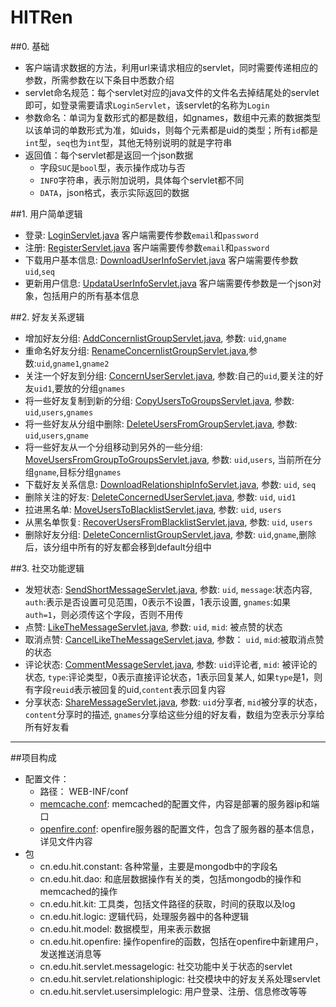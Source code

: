 HITRen
======
##0. 基础
- 客户端请求数据的方法，利用url来请求相应的servlet，同时需要传递相应的参数，所需参数在以下条目中悉数介绍
- servlet命名规范：每个servlet对应的java文件的文件名去掉结尾处的servlet即可，如登录需要请求`LoginServlet`，该servlet的名称为`Login`
- 参数命名：单词为复数形式的都是数组，如gnames，数组中元素的数据类型以该单词的单数形式为准，如uids，则每个元素都是uid的类型；所有`id`都是`int`型，`seq`也为`int`型，其他无特别说明的就是字符串
- 返回值：每个servlet都是返回一个json数据
	- 字段`SUC`是`bool`型，表示操作成功与否
	- `INFO`字符串，表示附加说明，具体每个servlet都不同
	- `DATA`，json格式，表示实际返回的数据

##1. 用户简单逻辑
- 登录: [LoginServlet.java][1] 客户端需要传参数`email`和`password`
- 注册: [RegisterServlet.java][2] 客户端需要传参数`email`和`password`
- 下载用户基本信息: [DownloadUserInfoServlet.java][3] 客户端需要传参数`uid`,`seq`
- 更新用户信息: [UpdataUserInfoServlet.java][4] 客户端需要传参数是一个json对象，包括用户的所有基本信息

##2. 好友关系逻辑
- 增加好友分组: [AddConcernlistGroupServlet.java][5], 参数: `uid`,`gname`
- 重命名好友分组: [RenameConcernlistGroupServlet.java][6],参数:`uid`,`gname1`,`gname2`
- 关注一个好友到分组: [ConcernUserServlet.java][7], 参数:自己的`uid`,要关注的好友`uid1`,要放的分组`gnames`
- 将一些好友复制到新的分组: [CopyUsersToGroupsServlet.java][8], 参数: `uid`,`users`,`gnames`
- 将一些好友从分组中删除: [DeleteUsersFromGroupServlet.java][9], 参数: `uid`,`users`,`gname` 
- 将一些好友从一个分组移动到另外的一些分组: [MoveUsersFromGroupToGroupsServlet.java][10], 参数: `uid`,`users`,	当前所在分组`gname`,目标分组`gnames`
- 下载好友关系信息: [DownloadRelationshipInfoServlet.java][11], 参数: `uid`, `seq`
- 删除关注的好友: [DeleteConcernedUserServlet.java][12], 参数: `uid`, `uid1`
- 拉进黑名单: [MoveUsersToBlacklistServlet.java][13], 参数: `uid`, `users`
- 从黑名单恢复: [RecoverUsersFromBlacklistServlet.java][14], 参数: `uid`, `users`
- 删除好友分组: [DeleteConcernlistGroupServlet.java][15], 参数: `uid`,`gname`,删除后，该分组中所有的好友都会移到default分组中

##3. 社交功能逻辑
- 发短状态: [SendShortMessageServlet.java][16], 参数: `uid`, `message`:状态内容, `auth`:表示是否设置可见范围，0表示不设置，1表示设置, `gnames`:如果`auth=1`，则必须传这个字段，否则不用传
- 点赞: [LikeTheMessageServlet.java][19], 参数: `uid`, `mid`: 被点赞的状态
- 取消点赞: [CancelLikeTheMessageServlet.java][20], 参数： `uid`, `mid`:被取消点赞的状态
- 评论状态: [CommentMessageServlet.java][21], 参数: `uid`评论者, `mid`: 被评论的状态, `type`:评论类型，0表示直接评论状态，1表示回复某人, 如果`type`是1，则有字段`reuid`表示被回复的uid,`content`表示回复内容 
- 分享状态: [ShareMessageServlet.java][22], 参数: `uid`分享者, `mid`被分享的状态，`content`分享时的描述, `gnames`分享给这些分组的好友看，数组为空表示分享给所有好友看


---
##项目构成
- 配置文件：
	- 路径： WEB-INF/conf
	- [memcache.conf][17]: memcached的配置文件，内容是部署的服务器ip和端口
	- [openfire.conf][18]: openfire服务器的配置文件，包含了服务器的基本信息，详见文件内容
- 包
	- cn.edu.hit.constant: 各种常量，主要是mongodb中的字段名
	- cn.edu.hit.dao: 和底层数据操作有关的类，包括mongodb的操作和memcached的操作
	- cn.edu.hit.kit: 工具类，包括文件路径的获取，时间的获取以及log
	- cn.edu.hit.logic: 逻辑代码，处理服务器中的各种逻辑
	- cn.edu.hit.model: 数据模型，用来表示数据
	- cn.edu.hit.openfire: 操作openfire的函数，包括在openfire中新建用户，发送推送消息等
	- cn.edu.hit.servlet.messagelogic: 社交功能中关于状态的servlet
	- cn.edu.hit.servlet.relationshiplogic: 社交模块中的好友关系处理servlet
	- cn.edu.hit.servlet.usersimplelogic: 用户登录、注册、信息修改等等


[1]:HITRenServer/src/cn/edu/hit/servlet/usersimplelogic/LoginServlet.java
[2]:HITRenServer/src/cn/edu/hit/servlet/usersimplelogic/RegisterServlet.java
[3]:HITRenServer/src/cn/edu/hit/servlet/usersimplelogic/DownloadUserInfoServlet.java
[4]:HITRenServer/src/cn/edu/hit/servlet/usersimplelogic/UpdataUserInfoServlet.java

[5]:HITRenServer/src/cn/edu/hit/servlet/relationshiplogic/AddConcernlistGroupServlet.java
[6]:HITRenServer/src/cn/edu/hit/servlet/relationshiplogic/RenameConcernlistGroupServlet.java
[7]:HITRenServer/src/cn/edu/hit/servlet/relationshiplogic/ConcernUserServlet.java
[8]:HITRenServer/src/cn/edu/hit/servlet/relationshiplogic/CopyUsersToGroupsServlet.java
[9]:HITRenServer/src/cn/edu/hit/servlet/relationshiplogic/DeleteUsersFromGroupServlet.java
[10]:HITRenServer/src/cn/edu/hit/servlet/relationshiplogic/MoveUsersFromGroupToGroupsServlet.java
[11]:HITRenServer/src/cn/edu/hit/servlet/relationshiplogic/DownloadRelationshipInfoServlet.java
[12]:HITRenServer/src/cn/edu/hit/servlet/relationshiplogic/DeleteConcernedUserServlet.java
[13]:HITRenServer/src/cn/edu/hit/servlet/relationshiplogic/MoveUsersToBlacklistServlet.java
[14]:HITRenServer/src/cn/edu/hit/servlet/relationshiplogic/RecoverUsersFromBlacklistServlet.java
[15]:HITRenServer/src/cn/edu/hit/servlet/relationshiplogic/DeleteConcernlistGroupServlet.java
[16]:HITRenServer/src/cn/edu/hit/servlet/messagelogic/SendShortMessageServlet.java
[17]:HITRenServer/WebContent/WEB-INF/conf/memcache.conf
[18]:HITRenServer/WebContent/WEB-INF/conf/openfire.conf
[19]:HITRenServer/src/cn/edu/hit/servlet/messagelogic/LikeTheMessageServlet.java
[20]:HITRenServer/src/cn/edu/hit/servlet/messagelogic/CancelLikeTheMessageServlet.java
[21]:HITRenServer/src/cn/edu/hit/servlet/messagelogic/CommentMessageServlet.java
[22]:HITRenServer/src/cn/edu/hit/servlet/messagelogic/ShareMessageServlet.java